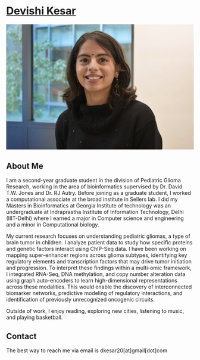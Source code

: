 # [Devishi Kesar](https://devishi.github.io/)

![Screenshot](images/portrait.jpg)

## About Me

I am a second-year graduate student in the division of Pediatric Glioma Research, working in the area of bioinformatics supervised by Dr. David T.W. Jones and Dr. RJ Autry. Before joining as a graduate student, I worked a computational associate at the broad institute in Sellers lab. I did my Masters in Bioinformatics at Georgia Institute of technology was an undergraduate at Indraprastha Institute of Information Technology, Delhi (IIIT-Delhi) where I earned a major in Computer science and engineering and a minor in Computational biology. 

My current research focuses on understanding pediatric gliomas, a type of brain tumor in children. I analyze patient data to study how specific proteins and genetic factors interact using ChIP-Seq data. I have been working on mapping super-enhancer regions across glioma subtypes, identifying key regulatory elements and transcription factors that may drive tumor initiation and progression. To interpret these findings within a multi-omic framework, I integrated RNA-Seq, DNA methylation, and copy number alteration data using graph auto-encoders to learn high-dimensional representations across these modalities.  This would enable the discovery of interconnected biomarker networks, predictive modeling of regulatory interactions, and identification of previously unrecognized oncogenic circuits.

Outside of work, I enjoy reading, exploring new cities, listening to music, and playing basketball.

## Contact

The best way to reach me via email is dkesar20[at]gmail[dot]com
